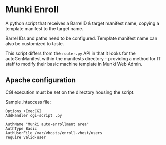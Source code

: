 # Munki Enroll

A python script that receives a BarrelID & target manifest name, copying a template manifest to the target name.

Barrel IDs and paths need to be configured. Template manifest name can also be customized to taste.

This script differs from the `router.py` API in that it looks for the autoGenManifest within the manifests directory - providing a method for IT staff to modify their basic machine template in Munki Web Admin.

## Apache configuration
CGI execution must be set on the directory housing the script.

Sample .htaccess file:

```apacheconf
Options +ExecCGI
AddHandler cgi-script .py

AuthName "Munki auto-enrollment area"
AuthType Basic
AuthUserFile /var/vhosts/enroll-vhost/users
require valid-user
```